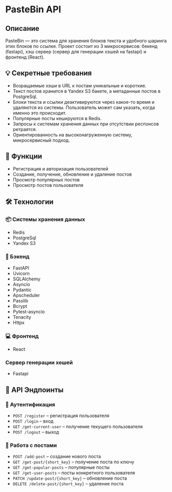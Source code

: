 # PasteBin API

## Описание
PasteBin — это система для хранения блоков текста и удобного шаринга этих блоков 
по ссылке.
Проект состоит из 3 микросервисов: бекенд (fastapi), хэш сервер (сервер для 
генерации хэшей на fastapi) и фронтенд (React).

## 💡 Секретные требования
- Возращаемые хэши в URL к постам уникальные и короткие.
- Текст постов хранится в Yandex S3 бакете, а метаданные постов в  PostgreSql.
- Блоки текста и ссылки деактивируются через какое-то время и удаляются из системы. Пользователь может сам указать, когда именно это происходит.
- Популярные посты кешируются в Redis.
- Запросы к системам хранения данных при отсутствии респонсов ретраятся.
- Ориентированность на высоконагруженную систему, микросервисный подход.


## 📌 Функции
- Регистрация и авторизация пользователей
- Создание, получение, обновление и удаление постов
- Просмотр популярных постов
- Просмотр постов пользователя

## 🛠 Технологии

### 📦 Системы хранения данных
- Redis
- PostgreSql
- Yandex S3

### 📡 Бэкенд
- FastAPI
- Uvicorn
- SQLAlchemy
- Аsyncio
- Pydantic
- Apscheduler
- Passlib
- Bcrypt
- Pytest-asyncio
- Tenacity
- Httpx

### 💻 Фронтенд
- React

### Сервер генерации хешей
- Fastapi

## 🔗 API Эндпоинты

### 📌 Аутентификация
- `POST /register` – регистрация пользователя
- `POST /login` – вход
- `GET /get-current-user` – получение текущего пользователя
- `POST /logout` – выход

### 📌 Работа с постами
- `POST /add-post` – создание нового поста
- `GET /get-post/{short_key}` – получение поста по ключу
- `GET /get-popular-posts` – популярные посты
- `GET /get-user-posts` – посты конкретного пользователя
- `PATCH /update-post/{short_key}` – обновление поста
- `DELETE /delete-post/{short_key}` – удаление поста

